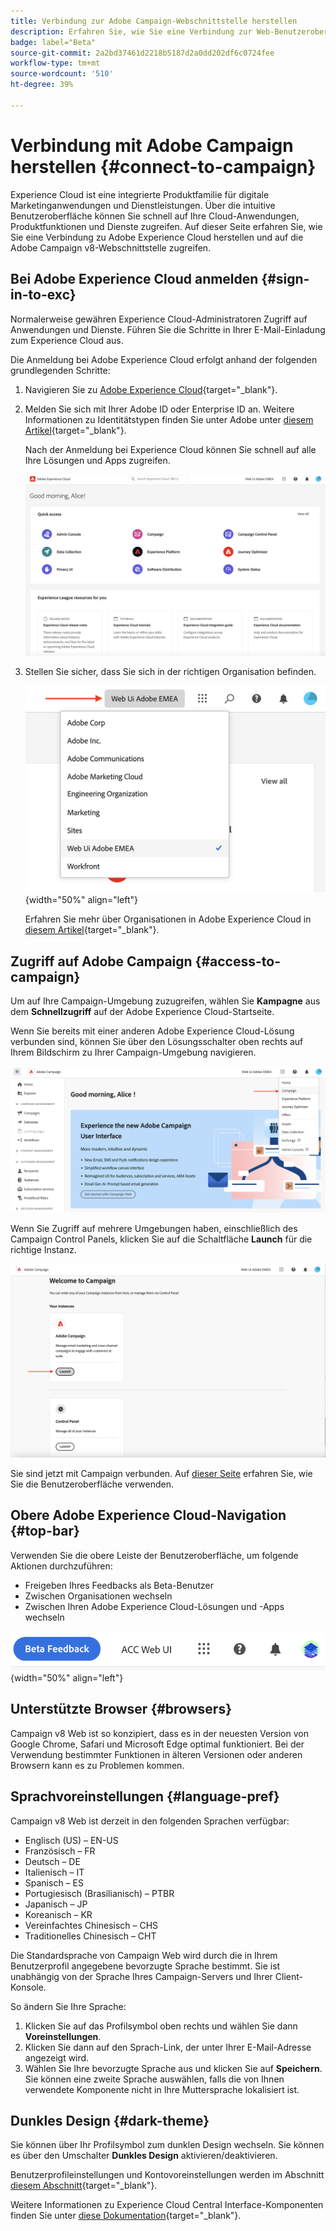```yaml
---
title: Verbindung zur Adobe Campaign-Webschnittstelle herstellen
description: Erfahren Sie, wie Sie eine Verbindung zur Web-Benutzeroberfläche von Adobe Campaign v8 herstellen.
badge: label="Beta"
source-git-commit: 2a2bd37461d2218b5187d2a0dd202df6c0724fee
workflow-type: tm+mt
source-wordcount: '510'
ht-degree: 39%

---
```


# Verbindung mit Adobe Campaign herstellen {#connect-to-campaign}

Experience Cloud ist eine integrierte Produktfamilie für digitale Marketinganwendungen und Dienstleistungen. Über die intuitive Benutzeroberfläche können Sie schnell auf Ihre Cloud-Anwendungen, Produktfunktionen und Dienste zugreifen. Auf dieser Seite erfahren Sie, wie Sie eine Verbindung zu Adobe Experience Cloud herstellen und auf die Adobe Campaign v8-Webschnittstelle zugreifen.

## Bei Adobe Experience Cloud anmelden {#sign-in-to-exc}

Normalerweise gewähren Experience Cloud-Administratoren Zugriff auf Anwendungen und Dienste. Führen Sie die Schritte in Ihrer E-Mail-Einladung zum Experience Cloud aus.

Die Anmeldung bei Adobe Experience Cloud erfolgt anhand der folgenden grundlegenden Schritte:

1. Navigieren Sie zu [Adobe Experience Cloud](https://experience.adobe.com/){target="_blank"}.

1. Melden Sie sich mit Ihrer Adobe ID oder Enterprise ID an. Weitere Informationen zu Identitätstypen finden Sie unter Adobe unter [diesem Artikel](https://helpx.adobe.com/de/enterprise/using/identity.html){target="_blank"}.

   Nach der Anmeldung bei Experience Cloud können Sie schnell auf alle Ihre Lösungen und Apps zugreifen.

   ![](assets/exc-home.png)

1. Stellen Sie sicher, dass Sie sich in der richtigen Organisation befinden.

   ![](assets/exc-orgs.png){width="50%" align="left"}

   Erfahren Sie mehr über Organisationen in Adobe Experience Cloud in [diesem Artikel](https://experienceleague.adobe.com/docs/core-services/interface/administration/organizations.html?lang=de){target="_blank"}.


## Zugriff auf Adobe Campaign {#access-to-campaign}

Um auf Ihre Campaign-Umgebung zuzugreifen, wählen Sie **Kampagne** aus dem **Schnellzugriff** auf der Adobe Experience Cloud-Startseite.

Wenn Sie bereits mit einer anderen Adobe Experience Cloud-Lösung verbunden sind, können Sie über den Lösungsschalter oben rechts auf Ihrem Bildschirm zu Ihrer Campaign-Umgebung navigieren.

![](assets/solution-switcher.png)

Wenn Sie Zugriff auf mehrere Umgebungen haben, einschließlich des Campaign Control Panels, klicken Sie auf die Schaltfläche **Launch** für die richtige Instanz.

![](assets/launch-campaign.png)

Sie sind jetzt mit Campaign verbunden. Auf [dieser Seite](user-interface.md) erfahren Sie, wie Sie die Benutzeroberfläche verwenden.

## Obere Adobe Experience Cloud-Navigation {#top-bar}

Verwenden Sie die obere Leiste der Benutzeroberfläche, um folgende Aktionen durchzuführen:

* Freigeben Ihres Feedbacks als Beta-Benutzer
* Zwischen Organisationen wechseln
* Zwischen Ihren Adobe Experience Cloud-Lösungen und -Apps wechseln

![](assets/unified-shell.png){width="50%" align="left"}

## Unterstützte Browser {#browsers}

Campaign v8 Web ist so konzipiert, dass es in der neuesten Version von Google Chrome, Safari und Microsoft Edge optimal funktioniert. Bei der Verwendung bestimmter Funktionen in älteren Versionen oder anderen Browsern kann es zu Problemen kommen.

## Sprachvoreinstellungen {#language-pref}

Campaign v8 Web ist derzeit in den folgenden Sprachen verfügbar:

* Englisch (US) – EN-US
* Französisch – FR
* Deutsch – DE
* Italienisch – IT
* Spanisch – ES
* Portugiesisch (Brasilianisch) – PTBR
* Japanisch – JP
* Koreanisch – KR
* Vereinfachtes Chinesisch – CHS
* Traditionelles Chinesisch – CHT


Die Standardsprache von Campaign Web wird durch die in Ihrem Benutzerprofil angegebene bevorzugte Sprache bestimmt. Sie ist unabhängig von der Sprache Ihres Campaign-Servers und Ihrer Client-Konsole.

So ändern Sie Ihre Sprache:

1. Klicken Sie auf das Profilsymbol oben rechts und wählen Sie dann **Voreinstellungen**.
1. Klicken Sie dann auf den Sprach-Link, der unter Ihrer E-Mail-Adresse angezeigt wird.
1. Wählen Sie Ihre bevorzugte Sprache aus und klicken Sie auf **Speichern**. Sie können eine zweite Sprache auswählen, falls die von Ihnen verwendete Komponente nicht in Ihre Muttersprache lokalisiert ist.

## Dunkles Design {#dark-theme}

Sie können über Ihr Profilsymbol zum dunklen Design wechseln. Sie können es über den Umschalter **Dunkles Design** aktivieren/deaktivieren.

Benutzerprofileinstellungen und Kontovoreinstellungen werden im Abschnitt [diesem Abschnitt](https://experienceleague.adobe.com/docs/core-services/interface/experience-cloud.html#preferences){target="_blank"}.

Weitere Informationen zu Experience Cloud Central Interface-Komponenten finden Sie unter [diese Dokumentation](https://experienceleague.adobe.com/docs/core-services/interface/experience-cloud.html){target="_blank"}.

